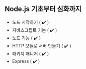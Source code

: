 Node.js 기초부터 심화까지
---
- 노드 시작하기 ( ✔️ )
- 자바스크립트 기본 ( ✔️ )
- 노드 기능 ( ✔️ )
- HTTP 모듈로 서버 만들기 ( ✔️ )
- 패키지 매니저 ( ✔️ )
- Express ( ✔️ )

